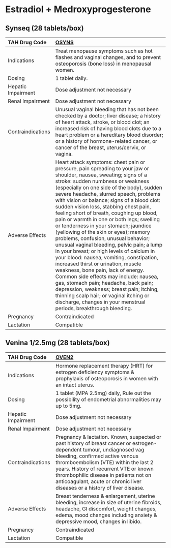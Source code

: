 # Estradiol + Medroxyprogesterone

## Synseq (28 tablets/box)

| TAH Drug Code      | [**OSYNS**](https://www.tahsda.org.tw/drugs/hissearch.php?drug_code=OSYNS)                                                                                                                                                                                                                                                                                                                                                                                                                                                                                                                                                                                                                                                                                                                                                                                                                                                                                                                                            |
|:-------------------|:----------------------------------------------------------------------------------------------------------------------------------------------------------------------------------------------------------------------------------------------------------------------------------------------------------------------------------------------------------------------------------------------------------------------------------------------------------------------------------------------------------------------------------------------------------------------------------------------------------------------------------------------------------------------------------------------------------------------------------------------------------------------------------------------------------------------------------------------------------------------------------------------------------------------------------------------------------------------------------------------------------------------|
| Indications        | Treat menopause symptoms such as hot flashes and vaginal changes, and to prevent osteoporosis (bone loss) in menopausal women.                                                                                                                                                                                                                                                                                                                                                                                                                                                                                                                                                                                                                                                                                                                                                                                                                                                                                        |
| Dosing             | 1 tablet daily.                                                                                                                                                                                                                                                                                                                                                                                                                                                                                                                                                                                                                                                                                                                                                                                                                                                                                                                                                                                                       |
| Hepatic Impairment | Dose adjustment not necessary                                                                                                                                                                                                                                                                                                                                                                                                                                                                                                                                                                                                                                                                                                                                                                                                                                                                                                                                                                                         |
| Renal Impairment   | Dose adjustment not necessary                                                                                                                                                                                                                                                                                                                                                                                                                                                                                                                                                                                                                                                                                                                                                                                                                                                                                                                                                                                         |
| Contraindications  | Unusual vaginal bleeding that has not been checked by a doctor; liver disease; a history of heart attack, stroke, or blood clot; an increased risk of having blood clots due to a heart problem or a hereditary blood disorder; or a history of hormone-related cancer, or cancer of the breast, uterus/cervix, or vagina.                                                                                                                                                                                                                                                                                                                                                                                                                                                                                                                                                                                                                                                                                            |
| Adverse Effects    | Heart attack symptoms: chest pain or pressure, pain spreading to your jaw or shoulder, nausea, sweating; signs of a stroke: sudden numbness or weakness (especially on one side of the body), sudden severe headache, slurred speech, problems with vision or balance; signs of a blood clot: sudden vision loss, stabbing chest pain, feeling short of breath, coughing up blood, pain or warmth in one or both legs; swelling or tenderness in your stomach; jaundice (yellowing of the skin or eyes); memory problems, confusion, unusual behavior; unusual vaginal bleeding, pelvic pain; a lump in your breast; or high levels of calcium in your blood: nausea, vomiting, constipation, increased thirst or urination, muscle weakness, bone pain, lack of energy. Common side effects may include: nausea, gas, stomach pain; headache, back pain; depression, weakness; breast pain; itching, thinning scalp hair; or vaginal itching or discharge, changes in your menstrual periods, breakthrough bleeding. |
| Pregnancy          | Contraindicated                                                                                                                                                                                                                                                                                                                                                                                                                                                                                                                                                                                                                                                                                                                                                                                                                                                                                                                                                                                                       |
| Lactation          | Compatible                                                                                                                                                                                                                                                                                                                                                                                                                                                                                                                                                                                                                                                                                                                                                                                                                                                                                                                                                                                                            |

## Venina 1/2.5mg (28 tablets/box)

| TAH Drug Code      | [**OVEN2**](https://www.tahsda.org.tw/drugs/hissearch.php?drug_code=OVEN2)                                                                                                                                                                                                                                                                                       |
|:-------------------|:-----------------------------------------------------------------------------------------------------------------------------------------------------------------------------------------------------------------------------------------------------------------------------------------------------------------------------------------------------------------|
| Indications        | Hormone replacement therapy (HRT) for estrogen deficiency symptoms & prophylaxis of osteoporosis in women with an intact uterus.                                                                                                                                                                                                                                 |
| Dosing             | 1 tablet (MPA 2.5mg) daily, Rule out the possibility of endometrial abnormalities may up to 5mg.                                                                                                                                                                                                                                                                 |
| Hepatic Impairment | Dose adjustment not necessary                                                                                                                                                                                                                                                                                                                                    |
| Renal Impairment   | Dose adjustment not necessary                                                                                                                                                                                                                                                                                                                                    |
| Contraindications  | Pregnancy & lactation. Known, suspected or past history of breast cancer or estrogen-dependent tumour, undiagnosed vag bleeding, confirmed active venous thromboembolism (VTE) within the last 2 years. History of recurrent VTE or known thrombophilic disease in patients not on anticoagulant, acute or chronic liver diseases or a history of liver disease. |
| Adverse Effects    | Breast tenderness & enlargement, uterine bleeding, increase in size of uterine fibroids, headache, GI discomfort, weight changes, edema, mood changes including anxiety & depressive mood, changes in libido.                                                                                                                                                    |
| Pregnancy          | Contraindicated                                                                                                                                                                                                                                                                                                                                                  |
| Lactation          | Compatible                                                                                                                                                                                                                                                                                                                                                       |

